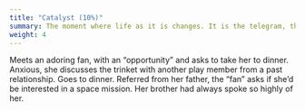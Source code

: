 ```yaml
---
title: "Catalyst (10%)"
summary: The moment where life as it is changes. It is the telegram, the act of catching your loved-one cheating, allowing a monster onboard the ship, meeting the true love of your life, etc. The “before” world is no more, change is underway.
weight: 4
---
```


Meets an adoring fan, with an “opportunity” and asks to take her to dinner. 
Anxious, she discusses the trinket with another play member from a past relationship. 
Goes to dinner. Referred from her father, the “fan” asks if she’d be interested in a space mission. Her brother had always spoke so highly of her. 